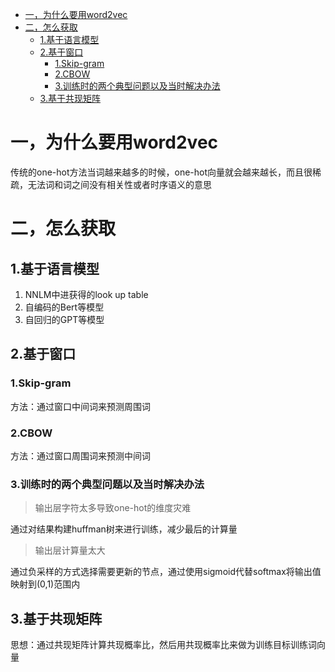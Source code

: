 - [一，为什么要用word2vec](#一为什么要用word2vec)
- [二，怎么获取](#二怎么获取)
  - [1.基于语言模型](#1基于语言模型)
  - [2.基于窗口](#2基于窗口)
    - [1.Skip-gram](#1skip-gram)
    - [2.CBOW](#2cbow)
    - [3.训练时的两个典型问题以及当时解决办法](#3训练时的两个典型问题以及当时解决办法)
  - [3.基于共现矩阵](#3基于共现矩阵)

# 一，为什么要用word2vec

传统的one-hot方法当词越来越多的时候，one-hot向量就会越来越长，而且很稀疏，无法词和词之间没有相关性或者时序语义的意思

# 二，怎么获取

## 1.基于语言模型

1. NNLM中进获得的look up table
2. 自编码的Bert等模型
3. 自回归的GPT等模型



## 2.基于窗口

### 1.Skip-gram

方法：通过窗口中间词来预测周围词

### 2.CBOW

方法：通过窗口周围词来预测中间词

### 3.训练时的两个典型问题以及当时解决办法

> 输出层字符太多导致one-hot的维度灾难

通过对结果构建huffman树来进行训练，减少最后的计算量

> 输出层计算量太大

通过负采样的方式选择需要更新的节点，通过使用sigmoid代替softmax将输出值映射到(0,1)范围内

## 3.基于共现矩阵

思想：通过共现矩阵计算共现概率比，然后用共现概率比来做为训练目标训练词向量
